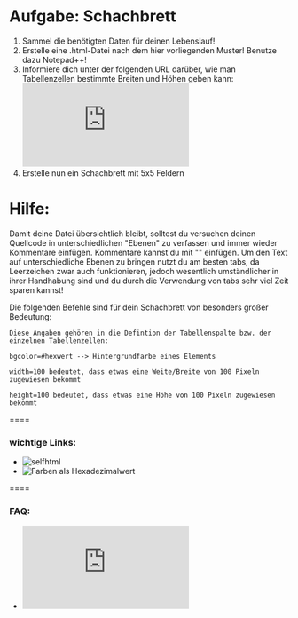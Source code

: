 Aufgabe: Schachbrett
====

1. Sammel die benötigten Daten für deinen Lebenslauf!
2. Erstelle eine .html-Datei nach dem hier vorliegenden Muster! Benutze dazu Notepad++!
3. Informiere dich unter der folgenden URL darüber, wie man Tabellenzellen bestimmte Breiten und Höhen geben kann: ![Tabellen in HTML](http://de.selfhtml.org/html/tabellen/aufbau.htm#vordefinieren)
4. Erstelle nun ein Schachbrett mit 5x5 Feldern



Hilfe:
====

Damit deine Datei übersichtlich bleibt, solltest du versuchen deinen Quellcode in unterschiedlichen "Ebenen" zu verfassen und immer wieder Kommentare einfügen. Kommentare kannst du mit "<!-- Kommentar -->" einfügen.
Um den Text auf unterschiedliche Ebenen zu bringen nutzt du am besten tabs, da Leerzeichen zwar auch funktionieren, jedoch wesentlich umständlicher in ihrer Handhabung sind und du durch die Verwendung von tabs sehr viel Zeit sparen kannst!


Die folgenden Befehle sind für dein Schachbrett von besonders großer Bedeutung:


```
Diese Angaben gehören in die Defintion der Tabellenspalte bzw. der einzelnen Tabellenzellen:

bgcolor=#hexwert --> Hintergrundfarbe eines Elements

width=100 bedeutet, dass etwas eine Weite/Breite von 100 Pixeln zugewiesen bekommt

height=100 bedeutet, dass etwas eine Höhe von 100 Pixeln zugewiesen bekommt

```


====

### wichtige Links:
* ![selfhtml](https://de.selfhtml.org/)
* ![Farben als Hexadezimalwert](https://html-color-codes.info/webfarben_hexcodes/)


====

### FAQ:
* ![Link zum FAQ](https://github.com/cartz/schule/blob/master/faq.md)